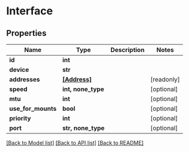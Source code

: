 # Interface


## Properties

Name | Type | Description | Notes
------------ | ------------- | ------------- | -------------
**id** | **int** |  | 
**device** | **str** |  | 
**addresses** | [**[Address]**](Address.md) |  | [readonly] 
**speed** | **int, none_type** |  | [optional] 
**mtu** | **int** |  | [optional] 
**use_for_mounts** | **bool** |  | [optional] 
**priority** | **int** |  | [optional] 
**port** | **str, none_type** |  | [optional] 

[[Back to Model list]](../#documentation-for-models) [[Back to API list]](../#documentation-for-api-endpoints) [[Back to README]](../)


